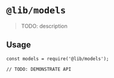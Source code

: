 # `@lib/models`

> TODO: description

## Usage

```
const models = require('@lib/models');

// TODO: DEMONSTRATE API
```
